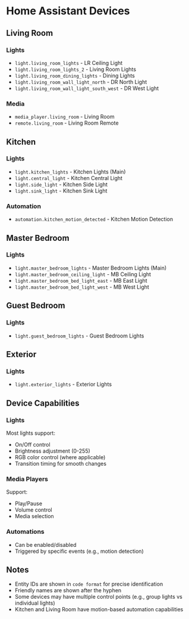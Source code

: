 # Home Assistant Devices

## Living Room
### Lights
- `light.living_room_lights` - LR Ceiling Light
- `light.living_room_lights_2` - Living Room Lights
- `light.living_room_dining_lights` - Dining Lights
- `light.living_room_wall_light_north` - DR North Light
- `light.living_room_wall_light_south_west` - DR West Light

### Media
- `media_player.living_room` - Living Room
- `remote.living_room` - Living Room Remote

## Kitchen
### Lights
- `light.kitchen_lights` - Kitchen Lights (Main)
- `light.central_light` - Kitchen Central Light
- `light.side_light` - Kitchen Side Light
- `light.sink_light` - Kitchen Sink Light

### Automation
- `automation.kitchen_motion_detected` - Kitchen Motion Detection

## Master Bedroom
### Lights
- `light.master_bedroom_lights` - Master Bedroom Lights (Main)
- `light.master_bedroom_ceiling_light` - MB Ceiling Light
- `light.master_bedroom_bed_light_east` - MB East Light
- `light.master_bedroom_bed_light_west` - MB West Light

## Guest Bedroom
### Lights
- `light.guest_bedroom_lights` - Guest Bedroom Lights

## Exterior
### Lights
- `light.exterior_lights` - Exterior Lights

## Device Capabilities
### Lights
Most lights support:
- On/Off control
- Brightness adjustment (0-255)
- RGB color control (where applicable)
- Transition timing for smooth changes

### Media Players
Support:
- Play/Pause
- Volume control
- Media selection

### Automations
- Can be enabled/disabled
- Triggered by specific events (e.g., motion detection)

## Notes
- Entity IDs are shown in `code format` for precise identification
- Friendly names are shown after the hyphen
- Some devices may have multiple control points (e.g., group lights vs individual lights)
- Kitchen and Living Room have motion-based automation capabilities 